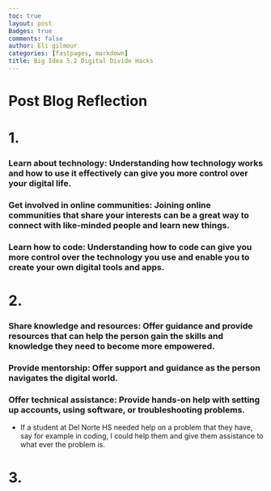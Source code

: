 ```yaml
---
toc: true
layout: post
Badges: true
comments: false
author: Eli gilmour
categories: [fastpages, markdown]
title: Big Idea 5.2 Digital Divide Hacks
---
```


# Post Blog Reflection

# 1. 

### Learn about technology: Understanding how technology works and how to use it effectively can give you more control over your digital life.

### Get involved in online communities: Joining online communities that share your interests can be a great way to connect with like-minded people and learn new things.

### Learn how to code: Understanding how to code can give you more control over the technology you use and enable you to create your own digital tools and apps.

# 2. 

### Share knowledge and resources: Offer guidance and provide resources that can help the person gain the skills and knowledge they need to become more empowered.

### Provide mentorship: Offer support and guidance as the person navigates the digital world.

### Offer technical assistance: Provide hands-on help with setting up accounts, using software, or troubleshooting problems.

- If a student at Del Norte HS needed help on a problem that they have, say for example in coding, I could help them and give them assistance to what ever the problem is.

# 3. 


